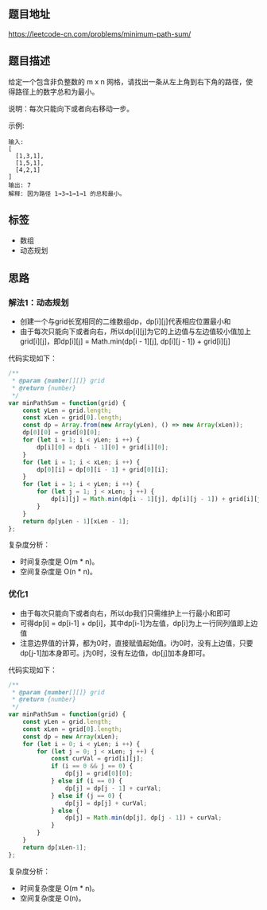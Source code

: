 ## 题目地址

https://leetcode-cn.com/problems/minimum-path-sum/

## 题目描述

给定一个包含非负整数的 m x n 网格，请找出一条从左上角到右下角的路径，使得路径上的数字总和为最小。

说明：每次只能向下或者向右移动一步。

示例:
```
输入:
[
  [1,3,1],
  [1,5,1],
  [4,2,1]
]
输出: 7
解释: 因为路径 1→3→1→1→1 的总和最小。
```

## 标签

- 数组
- 动态规划

## 思路

### 解法1：动态规划

- 创建一个与grid长宽相同的二维数组dp，dp[i][j]代表相应位置最小和
- 由于每次只能向下或者向右，所以dp[i][j]为它的上边值与左边值较小值加上grid[i][j]，即dp[i][j] = Math.min(dp[i - 1][j], dp[i][j - 1]) + grid[i][j]

代码实现如下：
```javascript
/**
 * @param {number[][]} grid
 * @return {number}
 */
var minPathSum = function(grid) {
    const yLen = grid.length;
    const xLen = grid[0].length;
    const dp = Array.from(new Array(yLen), () => new Array(xLen));
    dp[0][0] = grid[0][0];
    for (let i = 1; i < yLen; i ++) {
        dp[i][0] = dp[i - 1][0] + grid[i][0];
    }
    for (let i = 1; i < xLen; i ++) {
        dp[0][i] = dp[0][i - 1] + grid[0][i];
    }
    for (let i = 1; i < yLen; i ++) {
        for (let j = 1; j < xLen; j ++) {
            dp[i][j] = Math.min(dp[i - 1][j], dp[i][j - 1]) + grid[i][j];
        }
    }
    return dp[yLen - 1][xLen - 1];
};
```

复杂度分析：

- 时间复杂度是 O(m * n)。
- 空间复杂度是 O(n * n)。

### 优化1

- 由于每次只能向下或者向右，所以dp我们只需维护上一行最小和即可
- 可得dp[i] = dp[i-1] + dp[i]，其中dp[i-1]为左值，dp[i]为上一行同列值即上边值
- 注意边界值的计算，都为0时，直接赋值起始值。i为0时，没有上边值，只要dp[j-1]加本身即可。j为0时，没有左边值，dp[j]加本身即可。

代码实现如下：
```javascript
/**
 * @param {number[][]} grid
 * @return {number}
 */
var minPathSum = function(grid) {
    const yLen = grid.length;
    const xLen = grid[0].length;
    const dp = new Array(xLen);
    for (let i = 0; i < yLen; i ++) {
        for (let j = 0; j < xLen; j ++) {
            const curVal = grid[i][j];
            if (i == 0 && j == 0) {
                dp[j] = grid[0][0];
            } else if (i == 0) {
                dp[j] = dp[j - 1] + curVal;
            } else if (j == 0) {
                dp[j] = dp[j] + curVal;
            } else {
                dp[j] = Math.min(dp[j], dp[j - 1]) + curVal;
            }
        }
    }
    return dp[xLen-1];
};
```

复杂度分析：

- 时间复杂度是 O(m * n)。
- 空间复杂度是 O(n)。